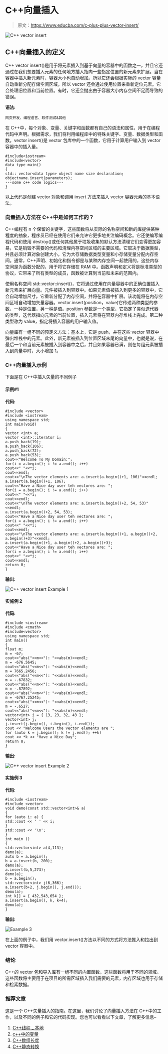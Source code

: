 # C++向量插入

> 原文：<https://www.educba.com/c-plus-plus-vector-insert/>

![C++ vector insert](img/8303f480028d4b7e8b5f6e251ce4df4b.png)



## C++向量插入的定义

C++ vector insert()是用于将元素插入到基于向量的容器中的函数之一，并且它还通过在我们想要插入元素的任何地方插入指向一些指定位置的新元素来扩展。当在容器中插入新元素时，容器大小也自动增加。所以它还会根据实际的 vector 容量自动重新分配存储空间区域，所以 vector 还会通过使用位置来重新定位元素。它会处理旧位置和当前位置。有时，它还会抛出由于容器大小内存空间不足而导致的错误。

**语法:**

<small>网页开发、编程语言、软件测试&其他</small>

在 C++中，每个对象、变量、关键字和函数都有自己的语法和属性，用于在编程代码中声明。根据需求，我们将利用编程库中的特殊关键字、变量、数据类型和函数。vector insert()是 vector 包库中的一个函数，它用于计算用户输入到 vector 容器中的插入量。

```
#include<iostream>
#include<vector>
data type main()
{
std:: vector<data type> object name size declaration;
objectname.insert(parameters);
---some c++ code logics---
}
```

以上代码是创建 vector 对象和调用 insert 方法来插入 vector 容器元素的基本语法。

### 向量插入方法在 C++中是如何工作的？

C++编程有 n 个保留的关键字，这些函数将从实际的名称空间和新的库提供某种程度的抽象，程序员已经在使用它们来允许它更多地关注编码概念。它还使编写编程代码和使用 destroy()或任何其他属于垃圾收集的默认方法清理它们变得更加容易，它是销毁不需要的代码和清理内存空间区域的主要区域。它取决于数据类型，并且必须计算对象创建大小，它为大存储数据类型变量和小存储变量分配内存空间。通常，C++声明、初始化和指令都是与某种内存空间一起使用的，这些内存空间是为函数分配的，用于将它存储在 RAM 中。函数声明和定义将是标准类型的协议，它带来了所有类型的成员，函数被计算到当前和未来的范围内。

使用名称空间 std::vector::insert()，它将通过使用在向量容器中的正确位置插入新元素来扩展向量。元件被插入到容器中。如果元素值被插入到更多的容器中，它会自动增加尺寸。它重新分配了内存空间，并将在容器中扩展。该功能将在内存空间区域自动增加矢量容器。vector.insert(position，value)它传递两种类型的参数，一种是位置，另一种是值。position 参数是一个类型，它指定了类似迭代器的类型，迭代器指向元素的当前位置，插入元素将在容器内存堆栈上完成。第二种类型称为 value，指定将插入容器的用户输入值。

向量库有一组不同的预定义方法；基本上，它是 push，并在这些 vector 容器中弹出堆栈中的元素。此外，新元素被插入到位置区域末尾的向量中，也就是说，在最后一个和当前元素被插入到容器中之后，并且如果容器已满，则在每组元素被插入到向量中时，大小增加 1。

### C++向量插入示例

下面是在 C++中插入矢量的不同例子

#### 示例#1

**代码:**

```
#include <vector>
#include <iostream>
using namespace std;
int main(void)
{
vector <int> a;
vector <int>::iterator i;
a.push_back(19);
a.push_back(106);
a.push_back(72);
a.push_back(53);
cout<<"Welcome To My Domain:";
for(i = a.begin(); i != a.end(); i++)
cout<<" "<<*i;
cout<<endl;
cout<<"\nThe vector elements are: a.insert(a.begin()+1, 106)"<<endl;
a.insert(a.begin()+1, 106);
cout<<"Have a Nice day user teh vectores are: ";
for(i = a.begin(); i != a.end(); i++)
cout<<" "<<*i;
cout<<endl;
cout<<"\nThe vector elements are: a.insert(a.begin()+2, 54, 53)"<<endl;
a.insert(a.begin()+2, 54, 53);
cout<<"Have a Nice day user teh vectores are: ";
for(i = a.begin(); i != a.end(); i++)
cout<<" "<<*i;
cout<<endl;
cout<<"\nThe vector elements are: a.insert(a.begin()+1, a.begin()+2, a.begin()+3)"<<endl;
a.insert(a.begin()+1, a.begin()+2, a.begin()+3);
cout<<"Have a Nice day user teh vectores are: ";
for(i = a.begin(); i != a.end(); i++)
cout<<" "<<*i;
cout<<endl;
return 0;
}
```

**输出:**

![C++ vector insert Example 1](img/b4efe293f4918993f7848819af825195.png)



#### 实施例 2

**代码:**

```
#include <iostream>
#include <cmath>
#include<vector>
using namespace std;
int main()
{
float m;
m = -67;
cout<<"abs("<<m<<"): "<<abs(m)<<endl;
m = -676.5645;
cout<<"abs("<<m<<"): "<<abs(m)<<endl;
m = 7665.2456;
cout<<"abs("<<m<<"): "<<abs(m)<<endl;
m = -.67832;
cout<<"abs("<<m<<"): "<<abs(m)<<endl;
m = -.87892;
cout<<"abs("<<m<<"): "<<abs(m)<<endl;
m = -6767.25245;
cout<<"abs("<<m<<"): "<<abs(m)<<endl;
m = -.6527;
cout<<"abs("<<m<<"): "<<abs(m)<<endl;
vector<int> i = { 13, 23, 32, 43 };
vector<int> j;
j.insert(j.begin(), i.begin(), i.end());
cout << "Welcome Users the vector elements are ";
for (auto k = j.begin(); k != j.end(); ++k)
cout << *k << "Have a Nice Day";
return 0;
}
```

**输出:**

![C++ vector insert Example 2](img/abf5c7d5dcc7796ea8cbef139b46fad3.png)



#### 实施例 3

**代码:**

```
#include <iostream>
#include <vector>
void demo(const std::vector<int>& a)
{
for (auto i: a) {
std::cout << ' ' << i;
}
std::cout << '\n';
}
int main ()
{
std::vector<int> a(4,113);
demo(a);
auto b = a.begin();
b = a.insert(b, 200);
demo(a);
a.insert(b,5,273);
demo(a);
b = a.begin();
std::vector<int> j(6,366);
a.insert(b+2, j.begin(), j.end());
demo(a);
int k[] = { 432,543,654 };
a.insert(a.begin(), k, k+4);
demo(a);
}
```

**输出:**

![Example 3](img/28daf97b52779624bd46be1a6f78f077.png)



在上面的例子中，我们用 vector.insert()方法以不同的方式将方法推入和拉出到 vector 容器中。

### 结论

C++的 vector 包和导入库有一组不同的内置函数，这些函数将用于不同的领域。这些函数将主要用于在项目的所需区域插入我们需要的元素，内存区域也用于存储和检索数据。

### 推荐文章

这是一个 C++矢量插入的指南。在这里，我们讨论了向量插入方法在 C++中的工作，以及不同的例子和它的代码实现。您也可以看看以下文章，了解更多信息–

1.  [C++线程 _ 本地](https://www.educba.com/c-plus-plus-thread_local/)
2.  [c++中的变量](https://www.educba.com/variables-in-c-plus-plus/)
3.  [C++数组长度](https://www.educba.com/c-plus-plus-length-of-array/)
4.  [C++静态转换](https://www.educba.com/c-plus-plus-static_cast/)





